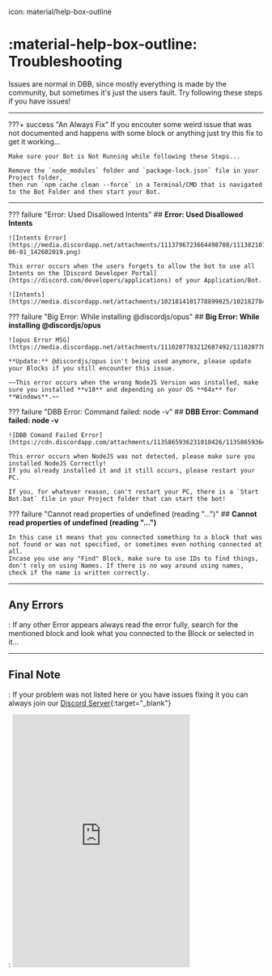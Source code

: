 icon: material/help-box-outline

# :material-help-box-outline: Troubleshooting
Issues are normal in DBB, since mostly everything is made by the community, but sometimes it's just the users fault. Try following these steps if you have issues!

---

???+ success "An Always Fix"
    If you encouter some weird issue that was not documented and happens with some block or anything just try this fix to get it working...

    Make sure your Bot is Not Running while following these Steps...
    
    Remove the `node_modules` folder and `package-lock.json` file in your Project folder,  
    then run `npm cache clean --force` in a Terminal/CMD that is navigated to the Bot Folder and then start your Bot.

---

??? failure "Error: Used Disallowed Intents"
    ## **Error: Used Disallowed Intents**
     
    ![Intents Error](https://media.discordapp.net/attachments/1113796723664498708/1113821079333503057/image_2023-06-01_142602019.png)
     
    This error occurs when the users forgets to allow the bot to use all Intents on the [Discord Developer Portal](https://discord.com/developers/applications) of your Application/Bot.
     
    ![Intents](https://media.discordapp.net/attachments/1021814101778899025/1021827845674246256/unknown.png)

??? failure "Big Error: While installing @discordjs/opus"
    ## **Big Error: While installing @discordjs/opus**
     
    ![opus Error MSG](https://media.discordapp.net/attachments/1110207783212687492/1110207783388840090/image.png)
     
    **Update:** @discordjs/opus isn't being used anymore, please update your Blocks if you still encounter this issue.  

    ~~This error occurs when the wrong NodeJS Version was installed, make sure you installed **v18** and depending on your OS **64x** for **Windows**.~~

??? failure "DBB Error: Command failed: node -v"
    ## **DBB Error: Command failed: node -v**
     
    ![DBB Comand Failed Error](https://cdn.discordapp.com/attachments/1135865936231010426/1135865936444936222/image.png)
     
    This error occurs when NodeJS was not detected, please make sure you installed NodeJS Correctly!
    If you already installed it and it still occurs, please restart your PC.
     
    If you, for whatever reason, can't restart your PC, there is a `Start Bot.bat` file in your Project folder that can start the bot!

??? failure "Cannot read properties of undefined (reading "...")"
    ## **Cannot read properties of undefined (reading "...")**
     
    In this case it means that you connected something to a block that was not found or was not specified, or sometimes even nothing connected at all.  
    Incase you use any "Find" Block, make sure to use IDs to find things, don't rely on using Names. If there is no way around using names, check if the name is written correctly.

---

## **Any Errors**

:   If any other Error appears always read the error fully, search for the mentioned block and look what you connected to the Block or selected in it...

---

## **Final Note**

:   If your problem was not listed here or you have issues fixing it you can always join our [Discord Server](https://discord.gg/PAzxTDw){:target="_blank"}

:   <iframe src="https://discord.com/widget?id=582167093139734544&theme=dark" width="350" height="500" allowtransparency="true" frameborder="0" sandbox="allow-popups allow-popups-to-escape-sandbox allow-same-origin allow-scripts"></iframe>